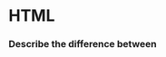 # HTML

### Describe the difference between <script>, <script async> and <script defer>.

```
<script>
```

1. Pause parsing the document.
2. Make a request to fetch the file.
3. Execute the script after it has been downloaded.
4. Resume parsing the document.

```
<script async>
```

1. Make parallel requests to fetch the files.
2. Continue parsing the document as if it was never interrupted.
3. Execute the individual scripts the moment the files are downloaded.

```
<script defer>
```

1. Make parallel requests to fetch the individual files.
2. Continue parsing the document as if it was never interrupted.
3. Finish parsing the document even if the script files have downloaded.
4. Execute each script in the order they were encountered in the document.

### Describe the difference between a cookie, sessionStorage and localStorage.

LocalStorage:

- Web storage can be viewed simplistically as an improvement on cookies, providing much greater storage capacity. Available size is 5MB which considerably more space to work with than a typical 4KB cookie.
- The data is not sent back to the server for every HTTP request (HTML, images, JavaScript, CSS, etc) - reducing the amount of traffic between client and server.
- The data stored in localStorage persists until explicitly deleted. Changes made are saved and available for all current and future visits to the site.
- It works on same-origin policy. So, data stored will only be available on the same origin.

Cookies:

- We can set the expiration time for each cookie
- The 4K limit is for the entire cookie, including name, value, expiry date etc. To support most browsers, keep the name under 4000 bytes, and the overall cookie size under 4093 bytes.
- The data is sent back to the server for every HTTP request (HTML, images, JavaScript, CSS, etc) - increasing the amount of traffic between client and server.

sessionStorage:

- It is similar to localStorage.
- Changes are only available per window (or tab in browsers like Chrome and Firefox). Changes made are saved and available for the current page, as well as future visits to the site on the same window. Once the window is closed, the storage is deleted
- The data is available only inside the window/tab in which it was set.
- The data is not persistent i.e. it will be lost once the window/tab is closed. Like localStorage, it works on same-origin policy. So, data stored will only be available on the same origin

# CSS

### What is the CSS display property and can you give a few examples of its use?

inline

Displays an element as an inline element (like <span>). Any height and width properties will have no effect

block

Displays an element as a block element (like <p>). It starts on a new line, and takes up the whole width

inline-block

Displays an element as an inline-level block container. The element itself is formatted as an inline element, but you can apply height and width values

### Can you explain the difference between coding a web site to be responsive versus using a mobile-first strategy?

Note that these two 2 approaches are not exclusive.

Making a website responsive means the some elements will respond by adapting its size or other functionality according to the device's screen size, typically the viewport width, through CSS media queries, for example, making the font size smaller on smaller devices.

```css
@media (min-width: 601px) {
  .my-class {
    font-size: 24px;
  }
}
@media (max-width: 600px) {
  .my-class {
    font-size: 12px;
  }
}
```

A mobile-first strategy is also responsive, however it agrees we should default and define all the styles for mobile devices, and only add specific responsive rules to other devices later. Following the previous example:

```css
.my-class {
  font-size: 12px;
}

@media (min-width: 600px) {
  .my-class {
    font-size: 24px;
  }
}
```

A mobile-first strategy has 2 main advantages:

It's more performant on mobile devices, since all the rules applied for them don't have to be validated against any media queries.
It forces to write cleaner code in respect to responsive CSS rules.

### What's the difference between a relative, fixed, absolute and statically positioned element?

A positioned element is an element whose computed position property is either relative, absolute, fixed or sticky.

- static - The default position; the element will flow into the page as it normally would. The top, right, bottom, left and z-index properties do not apply.
- relative - The element's position is adjusted relative to itself, without changing layout (and thus leaving a gap for the element where it would have been had it not been positioned).
- absolute - The element is removed from the flow of the page and positioned at a specified position relative to its closest positioned ancestor if any, or otherwise relative to the initial containing block. Absolutely positioned boxes can have margins, and they do not collapse with any other margins. These elements do not affect the position of other elements.
- fixed - The element is removed from the flow of the page and positioned at a specified position relative to the viewport and doesn't move when scrolled.
- sticky - Sticky positioning is a hybrid of relative and fixed positioning. The element is treated as relative positioned until it crosses a specified threshold, at which point it is treated as fixed positioned.

### What's the difference between "resetting" and "normalizing" CSS? Which would you choose, and why?

- Resetting - Resetting is meant to strip all default browser styling on elements. For e.g. margins, paddings, font-sizes of all elements are reset to be the same. You will have to redeclare styling for common typographic elements.
- Normalizing - Normalizing preserves useful default styles rather than "unstyling" everything. It also corrects bugs for common browser dependencies.

I would choose resetting when I have a very customized or unconventional site design such that I need to do a lot of my own styling and do not need any default styling to be preserved.
